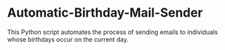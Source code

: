 # Automatic-Birthday-Mail-Sender
This Python script automates the process of sending emails to individuals whose birthdays occur on the current day.
